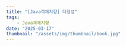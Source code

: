 ```yaml
---
title: "[Java객체지향] 다형성"
tags:
    - Java객체지향
date: "2025-03-17"
thumbnail: "/assets/img/thumbnail/book.jpg"
---
```

